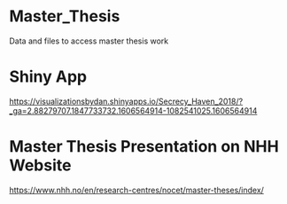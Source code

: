 # Master_Thesis
Data and files to access master thesis work

# Shiny App
https://visualizationsbydan.shinyapps.io/Secrecy_Haven_2018/?_ga=2.88279707.1847733732.1606564914-1082541025.1606564914

# Master Thesis Presentation on NHH Website
https://www.nhh.no/en/research-centres/nocet/master-theses/index/
